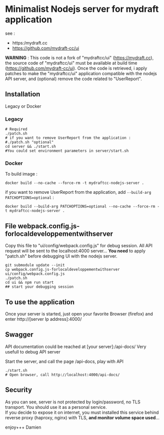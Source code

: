 # Minimalist Nodejs server for mydraft application

see :

- https:/mydraft.cc
- https://github.com/mydraft-cc/ui

**WARNING** :
This code is not a fork of "mydraftcc/ui" (https://mydraft.cc), the source code of "mydraftcc/ui" must be available at build time (https://github.com/mydraft-cc/ui).
Once the code is retrieved, i apply patches to make the "mydraftcc/ui" application compatible with the nodejs API server, and (optional) remove the code related to "UserReport".

## Installation

Legacy or Docker

### Legacy

```
# Required
./patch.sh
# if you want to remove UserReport from the application :
#./patch.sh "optional"
cd server && ./start.sh
#You could set environment parameters in server/start.sh
```

### Docker

To build image :

```
docker build --no-cache --force-rm -t mydraftcc-nodejs-server .
```

if you want to remove UserReport from the application, add `--build-arg PATCHOPTIONS=optional` :

```
docker build --build-arg PATCHOPTIONS=optional --no-cache --force-rm -t mydraftcc-nodejs-server .
```

## File webpack.config.js-forlocaldeveloppementwithserver

Copy this file to "ui/config/webpack.config.js" for debug session. All API request will be sent to the localhost:4000 server...
**You need** to apply "patch.sh" before debugging UI with the nodejs server.

```
git submodule update --init
cp webpack.config.js-forlocaldeveloppementwithserver ui/config/webpack.config.js
./patch.sh
cd ui && npm run start
## start your debugging session
```

## To use the application

Once your server is started, just open your favorite Browser (firefox) and enter http://[server Ip address]:4000/

## Swagger

API documentation could be reached at [your server]:/api-docs/
Very usefull to debug API server

Start the server, and call the page /api-docs, play with API

```
./start.sh
# Open browser, call http://localhost:4000/api-docs/
```

## Security

As you can see, server is not protected by login/password, no TLS transport. You should use it as a personal service.  
If you decide to expose it on internet, you must installed this service behind reverse proxy (haproxy, nginx) with TLS,
**and monitor volume space used**...

enjoy+++ Damien
